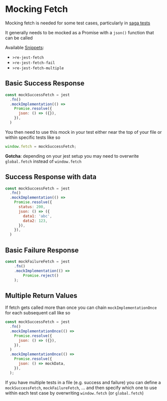 # Mocking Fetch

Mocking fetch is needed for some test cases, particularly in [saga tests](../saga.md)

It generally needs to be mocked as a Promise with a `json()` function that can be called

Available [Snippets](../../../snippets/docs/contents.md): 
- `>re-jest-fetch`
- `>re-jest-fetch-fail`
- `>re-jest-fetch-multiple`

## Basic Success Response

```js
const mockSuccessFetch = jest
  .fn()
  .mockImplementation(() =>
    Promise.resolve({
      json: () => ({}),
    }),
  )
```

You then need to use this mock in your test either near the top of your file or within specific tests like so
```js
window.fetch = mockSuccessFetch;
```
**Gotcha**: depending on your jest setup you may need to overwrite `global.fetch` instead of `window.fetch`

## Success Response with data

```js
const mockSuccessFetch = jest
  .fn()
  .mockImplementation(() =>
    Promise.resolve({
      status: 200,
      json: () => ({
        data1: 'abc',
        data2: 123,
      }),
    }),
  )
```

## Basic Failure Response

```js
const mockFailureFetch = jest
    .fn()
    .mockImplementation(() => 
        Promise.reject()
    );
```

## Multiple Return Values

If fetch gets called more than once you can chain `mockImplementationOnce` for each subsequent call like so

```js
const mockSuccessFetch = jest
  .fn()
  .mockImplementationOnce(() =>
    Promise.resolve({
      json: () => ({}),
    }),
  )
  .mockImplementationOnce(() =>
    Promise.resolve({
      json: () => mockData,
    }),
  );
```

If you have multiple tests in a file (e.g. success and failure) you can define a `mockSuccessFetch`, `mockFailureFetch`, ... and then specify which one to use within each test case by overwriting `window.fetch` (or `global.fetch`)
